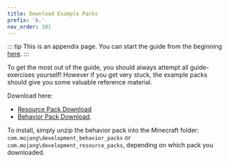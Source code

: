 ```yaml
---
title: Download Example Packs
prefix: 'b.'
nav_order: 101
---
```


::: tip
This is an appendix page. You can start the guide from the beginning [here](/guide/index).
:::

To get the most out of the guide, you should always attempt all guide-exercises yourself! However if you get very stuck, the example packs should give you some valuable reference material.

Download here:

-   <a href="https://github.com/Bedrock-OSS/bedrock-wiki/blob/wiki/docs/public/assets/packs/guide/guide_RP.zip?raw=true">Resource Pack Download</a>
-   <a href="https://github.com/Bedrock-OSS/bedrock-wiki/blob/wiki/docs/public/assets/packs/guide/guide_BP.zip?raw=true">Behavior Pack Download</a>.

To install, simply unzip the behavior pack into the Minecraft folder: `com.mojang\development_behavior_packs` or `com.mojang\development_resource_packs`, depending on which pack you downloaded.
